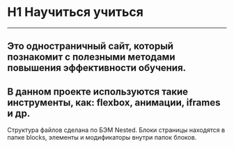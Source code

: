 # H1 Научиться учиться
----
Это одностраничный сайт, который познакомит с полезными методами повышения эффективности обучения.
----
В данном проекте используются такие инструменты, как: flexbox, анимации, iframes и др.
----
Структура файлов сделана по БЭМ Nested. Блоки страницы находятся в папке blocks, элементы и модификаторы внутри папок блоков.